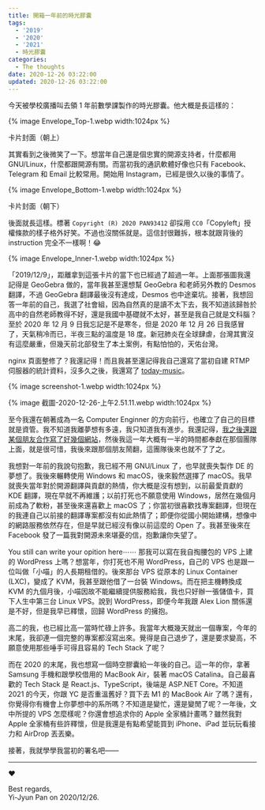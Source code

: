 ```yaml
---
title: 開箱一年前的時光膠囊
tags:
  - '2019'
  - '2020'
  - '2021'
  - 時光膠囊
categories:
  - The thoughts
date: 2020-12-26 03:22:00
updated: 2020-12-26 03:22:00
---
```


今天被學校廣播叫去領 1 年前數學課製作的時光膠囊。他大概是長這樣的：

<!-- more -->

{% image Envelope_Top-1.webp width:1024px %}

卡片封面（朝上）

其實看到之後微笑了一下。想當年自己還是個忠實的開源支持者，什麼都用 GNU/Linux，什麼都跟開源有關。而當初我的通訊軟體好像也只有 Facebook、Telegram 和 Email 比較常用。開始用 Instagram，已經是很久以後的事情了。

{% image Envelope_Bottom-1.webp width:1024px %}

卡片封面（朝下）

後面就長這樣。標著 `Copyright (R) 2020 PAN93412` 卻採用 `CC0`「Copyleft」授權條款的樣子格外好笑。不過也沒關係就是。這信封很難拆，根本就跟背後的 instruction 完全不一樣啊！😂

{% image Envelope_Inner-1.webp width:1024px %}

「2019/12/9」，距離拿到這張卡片的當下也已經過了超過一年。上面那張圖我還記得是 GeoGebra 做的，當年我甚至還想幫 GeoGebra 和老師另外教的 Desmos 翻譯，不過 GeoGebra 翻譯最後沒有達成，Desmos 也中途棄坑。接著，我想回答一年前的自己，我選了社會組，因為自然真的是讀不太下去，我不知道該歸咎於高中的自然老師教得不好，還是我國中基礎就不太好，甚至是我自己就是文科腦？至於 2020 年 12 月 9 日我忘記是不是寒冬，但是 2020 年 12 月 26 日我感冒了，天氣稍冷而已，半夜三點的溫度是 18 度。新冠肺炎在全球肆虐，台灣其實沒有這麼嚴重，但幾天前北部發生了本土案例，有點怕怕的，天佑台灣。

nginx 頁面整修了？我還記得！而且我甚至還記得我自己還寫了當初自建 RTMP 伺服器的統計資料，沒多久之後，我還寫了 [today-music](https://github.com/pan93412/today-music)。

{% image screenshot-1.webp width:1024px %}

{% image 截圖-2020-12-26-上午2.51.11.webp width:1024px %}

至今我還在朝著成為一名 Computer Enginner 的方向前行，也確立了自己的目標就是資管。我不知道我離夢想有多遠，我只知道我有進步。我還記得，[我之後還跟某個朋友合作寫了好幾個網站](/smhs-dev-team)，然後我這一年大概有一半的時間都奉獻在那個團隊上面，就是很可惜，我後來跟那個朋友鬧翻，這團隊後來也就不了了之。

我想對一年前的我說句抱歉，我已經不用 GNU/Linux 了，也早就喪失製作 DE 的夢想了。我後來輾轉使用 Windows 和 macOS，後來毅然選擇了 macOS。我早就喪失當年對於開源翻譯與貢獻的熱情，你大概是沒有想到，以前最愛貢獻的 KDE 翻譯，現在早就不再維護；以前打死也不願意使用 Windows，居然在幾個月前成為了軟粉，甚至後來還喜歡上 macOS 了；你當初很喜歡找專案翻譯，但現在的我連自己以前接的翻譯專案都沒有如此熱情了；即便你從國小開始建構，想像中的網路服務依然存在，但是早就已經沒有像以前這麼的 Open 了。我甚至後來在 Facebook 發了一篇我對開源未來堪憂的信，抱歉讓你失望了。

You still can write your opition here⋯⋯ 那我可以寫在我自掏腰包的 VPS 上建的 WordPress 上嗎？想當年，你打死也不用 WordPress，自己的 VPS 也是跟一位叫做「小喵」的人長期租借的。後來那台 VPS 從原本的 Linux Container (LXC)，變成了 KVM，我甚至跟他借了一台裝 Windows。而在把主機轉換成 KVM 的九個月後，小喵因故不能繼續提供服務給我，我也只好辦一張儲值卡，買下人生中第三台 Linux VPS。說到 WordPress，即便今年我跟 Alex Lion 關係還是不好，但是我早已釋懷，回歸 WordPress 的擁抱。

高二的我，也已經比高一當時忙碌上許多。我當年大概幾天就出一個專案，今年的末尾，我卻連一個完整的專案都沒寫出來。覺得是自己退步了，還是要求變高，不願意使用那些唾手可得且容易的 Tech Stack 了呢？

而在 2020 的末尾，我也想寫一個時空膠囊給一年後的自己。這一年的你，拿著 Samsung 手機和跟學校借用的 MacBook Air，裝著 macOS Catalina。自己最喜歡的 Tech Stack 是 React.js、TypeScript，後端是 ASP.NET Core。不知道 2021 的今天，你跟 YC 是否重溫舊好？買下去 M1 的 MacBook Air 了嗎？還有，你覺得你有機會上你夢想中的系所嗎？不知道是變忙，還是變閒了呢？一年後，文中所提的 VPS 怎麼樣呢？你還會想追求你的 Apple 全家桶計畫嗎？雖然我對 Apple 全家桶有些許釋懷，但是我還是有點希望能買到 iPhone、iPad 並玩玩看接力和 AirDrop 丟丟樂。

接著，我就學學我當初的署名吧——

---

♥

Best regards,  
Yi-Jyun Pan on 2020/12/26.
